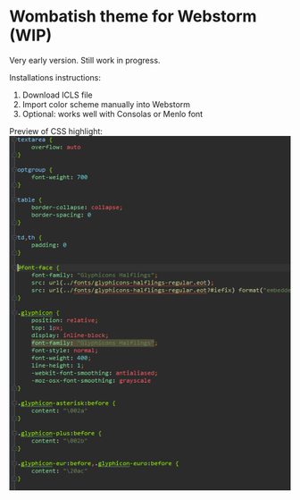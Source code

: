 # Wombatish theme for Webstorm (WIP)
Very early version. Still work in progress. 

Installations instructions:
1) Download ICLS file
2) Import color scheme manually into Webstorm
3) Optional: works well with Consolas or Menlo font

Preview of CSS highlight:  
![Preview of CSS highlight:](https://github.com/vlad-saling/wombatish-webstorm/blob/master/css.png)
